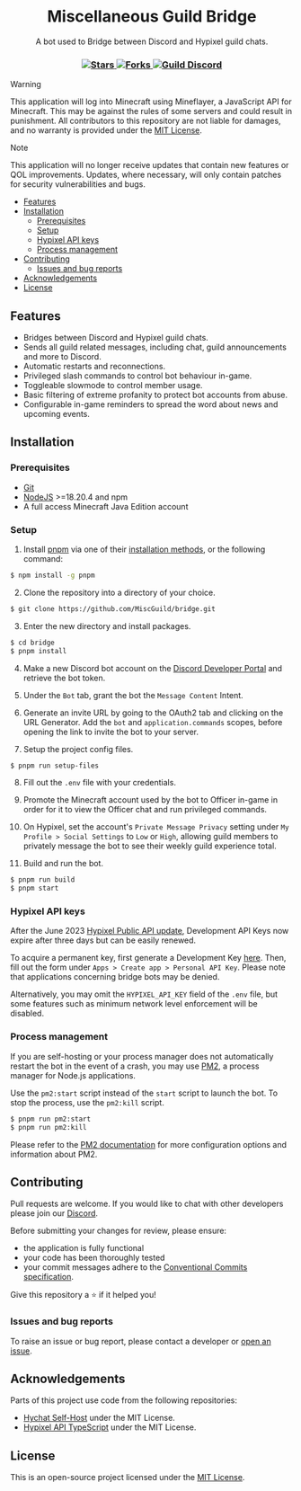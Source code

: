 <h1 align="center">Miscellaneous Guild Bridge</h1>

<p align="center">
    A bot used to Bridge between Discord and Hypixel guild chats.
</p>

<h3 align="center">
    <a href="https://github.com/MiscGuild/bridge/stargazers">
        <img alt="Stars" src="https://img.shields.io/github/stars/MiscGuild/bridge?color=blue"/>
    </a>
    <a href="https://github.com/MiscGuild/bridge/forks">
        <img alt="Forks" src="https://img.shields.io/github/forks/MiscGuild/bridge">
    </a>
    <a href="https://discord.gg/dEsfnJkQcq">
        <img alt="Guild Discord" src="https://img.shields.io/discord/522586672148381726?label=discord&color=blue&logo=discord&logoColor=blue"/>
    </a>
</h3>

> [!Warning]
> This application will log into Minecraft using Mineflayer, a JavaScript API for Minecraft. This may be against the rules of some servers and could result in punishment. All contributors to this repository are not liable for damages, and no warranty is provided under the [MIT License](https://github.com/MiscGuild/bridge/blob/master/LICENSE).

> [!Note]
> This application will no longer receive updates that contain new features or QOL improvements. Updates, where necessary, will only contain patches for security vulnerabilities and bugs.

-   [Features](#features)
-   [Installation](#installation)
    -   [Prerequisites](#prerequisites)
    -   [Setup](#setup)
    -   [Hypixel API keys](#hypixel-api-keys)
    -   [Process management](#process-management)
-   [Contributing](#contributing)
    -   [Issues and bug reports](#issues-and-bug-reports)
-   [Acknowledgements](#acknowledgements)
-   [License](#license)

## Features

-   Bridges between Discord and Hypixel guild chats.
-   Sends all guild related messages, including chat, guild announcements and more to Discord.
-   Automatic restarts and reconnections.
-   Privileged slash commands to control bot behaviour in-game.
-   Toggleable slowmode to control member usage.
-   Basic filtering of extreme profanity to protect bot accounts from abuse.
-   Configurable in-game reminders to spread the word about news and upcoming events.

## Installation

### Prerequisites

-   [Git](https://git-scm.com/downloads)
-   [NodeJS](https://nodejs.org/en/) >=18.20.4 and npm
-   A full access Minecraft Java Edition account

### Setup

1. Install [pnpm](https://pnpm.io/) via one of their [installation methods](https://pnpm.io/installation), or the following command:

```bash
$ npm install -g pnpm
```

2. Clone the repository into a directory of your choice.

```bash
$ git clone https://github.com/MiscGuild/bridge.git
```

3. Enter the new directory and install packages.

```bash
$ cd bridge
$ pnpm install
```

4. Make a new Discord bot account on the [Discord Developer Portal](https://discord.com/developers/applications) and retrieve the bot token.

5. Under the `Bot` tab, grant the bot the `Message Content` Intent.

6. Generate an invite URL by going to the OAuth2 tab and clicking on the URL Generator. Add the `bot` and `application.commands` scopes, before opening the link to invite the bot to your server.

7. Setup the project config files.

```bash
$ pnpm run setup-files
```

8. Fill out the `.env` file with your credentials.

9. Promote the Minecraft account used by the bot to Officer in-game in order for it to view the Officer chat and run privileged commands.

10. On Hypixel, set the account's `Private Message Privacy` setting under `My Profile > Social Settings` to `Low` or `High`, allowing guild members to privately message the bot to see their weekly guild experience total.

11. Build and run the bot.

```bash
$ pnpm run build
$ pnpm start
```

### Hypixel API keys

After the June 2023 [Hypixel Public API update](https://hypixel.net/threads/hypixel-developer-dashboard-public-api-changes-june-2023.5364455/), Development API Keys now expire after three days but can be easily renewed.

To acquire a permanent key, first generate a Development Key [here](https://developer.hypixel.net/dashboard). Then, fill out the form under `Apps > Create app > Personal API Key`. Please note that applications concerning bridge bots may be denied.

Alternatively, you may omit the `HYPIXEL_API_KEY` field of the `.env` file, but some features such as minimum network level enforcement will be disabled.

### Process management

If you are self-hosting or your process manager does not automatically restart the bot in the event of a crash, you may use [PM2](https://pm2.keymetrics.io/), a process manager for Node.js applications.

Use the `pm2:start` script instead of the `start` script to launch the bot. To stop the process, use the `pm2:kill` script.

```bash
$ pnpm run pm2:start
$ pnpm run pm2:kill
```

Please refer to the [PM2 documentation](https://pm2.keymetrics.io/docs/usage/quick-start/) for more configuration options and information about PM2.

## Contributing

Pull requests are welcome. If you would like to chat with other developers please join our [Discord](https://discord.gg/bHFWukp).

Before submitting your changes for review, please ensure:

-   the application is fully functional
-   your code has been thoroughly tested
-   your commit messages adhere to the [Conventional Commits specification](https://www.conventionalcommits.org/en/v1.0.0/).

Give this repository a ⭐ if it helped you!

### Issues and bug reports

To raise an issue or bug report, please contact a developer or [open an issue](https://github.com/MiscGuild/bridge/issues).

## Acknowledgements

Parts of this project use code from the following repositories:

-   [Hychat Self-Host](https://github.com/hychat-mc/self-host) under the MIT License.
-   [Hypixel API TypeScript](https://github.com/unaussprechlich/hypixel-api-typescript) under the MIT License.

## License

This is an open-source project licensed under the [MIT License](https://github.com/MiscGuild/bridge/blob/master/LICENSE).
